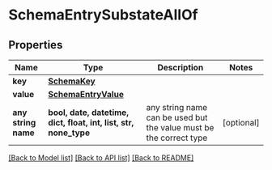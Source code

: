 # SchemaEntrySubstateAllOf


## Properties
Name | Type | Description | Notes
------------ | ------------- | ------------- | -------------
**key** | [**SchemaKey**](SchemaKey.md) |  | 
**value** | [**SchemaEntryValue**](SchemaEntryValue.md) |  | 
**any string name** | **bool, date, datetime, dict, float, int, list, str, none_type** | any string name can be used but the value must be the correct type | [optional]

[[Back to Model list]](../README.md#documentation-for-models) [[Back to API list]](../README.md#documentation-for-api-endpoints) [[Back to README]](../README.md)


